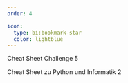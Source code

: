 ```yaml
---
order: 4

icon:
  type: bi:bookmark-star
  color: lightblue
---
```



Cheat Sheet Challenge 5

Cheat Sheet zu Python und Informatik 2